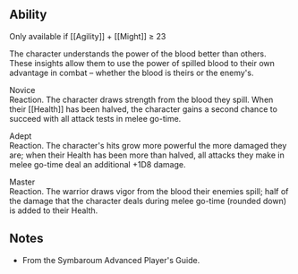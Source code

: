 ## Ability
Only available if [[Agility]] + [[Might]] ≥ 23

The character understands the power of the blood better than others. These insights allow them to use the power of spilled blood to their own advantage in combat – whether the blood is theirs or the enemy's.

Novice<br>Reaction. The character draws strength from the blood they spill. When their [[Health]] has been halved, the character gains a second chance to succeed with all attack tests in melee go-time.

Adept<br>Reaction. The character's hits grow more powerful the more damaged they are; when their Health has been more than halved, all attacks they make in melee go-time deal an additional +1D8 damage.

Master<br>Reaction. The warrior draws vigor from the blood their enemies spill; half of the damage that the character deals during melee go-time (rounded down) is added to their Health.
## Notes
* From the Symbaroum Advanced Player's Guide.
